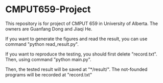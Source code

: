 # CMPUT659-Project
This repository is for project of CMPUT 659 in University of Alberta. The owners are Guanfang Dong and Jiaqi He.

If you want to generate the figures and read the result, you can use command "python read_result.py".

If you want to reproduce the testing, you should first delete "record.txt". Then, using command "python main.py".

Then, the tested result will be saved at "*/result/". The not-founded programs will be recorded at "record.txt"
